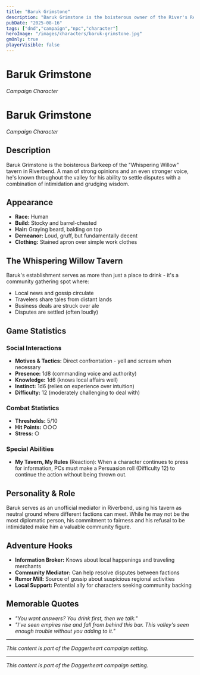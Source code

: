 ```yaml
---
title: "Baruk Grimstone"
description: "Baruk Grimstone is the boisterous owner of the River's Rest tavern in Riverbend."
pubDate: "2025-08-16"
tags: ["dnd","campaign","npc","character"]
heroImage: "/images/characters/baruk-grimstone.jpg"
gmOnly: true
playerVisible: false
---
```

# Baruk Grimstone

*Campaign Character*

# Baruk Grimstone

*Campaign Character*

## Description

Baruk Grimstone is the boisterous Barkeep of the "Whispering Willow" tavern in Riverbend. A man of strong opinions and an even stronger voice, he's known throughout the valley for his ability to settle disputes with a combination of intimidation and grudging wisdom.

## Appearance

- **Race:** Human
- **Build:** Stocky and barrel-chested
- **Hair:** Graying beard, balding on top
- **Demeanor:** Loud, gruff, but fundamentally decent
- **Clothing:** Stained apron over simple work clothes

## The Whispering Willow Tavern

Baruk's establishment serves as more than just a place to drink - it's a community gathering spot where:

- Local news and gossip circulate
- Travelers share tales from distant lands
- Business deals are struck over ale
- Disputes are settled (often loudly)

## Game Statistics

### Social Interactions

- **Motives & Tactics:** Direct confrontation - yell and scream when necessary
- **Presence:** 1d8 (commanding voice and authority)
- **Knowledge:** 1d6 (knows local affairs well)
- **Instinct:** 1d6 (relies on experience over intuition)
- **Difficulty:** 12 (moderately challenging to deal with)

### Combat Statistics

- **Thresholds:** 5/10
- **Hit Points:** ○○○
- **Stress:** ○

### Special Abilities

- **My Tavern, My Rules** (Reaction): When a character continues to press for information, PCs must make a Persuasion roll (Difficulty 12) to continue the action without being thrown out.

## Personality & Role

Baruk serves as an unofficial mediator in Riverbend, using his tavern as neutral ground where different factions can meet. While he may not be the most diplomatic person, his commitment to fairness and his refusal to be intimidated make him a valuable community figure.

## Adventure Hooks

- **Information Broker:** Knows about local happenings and traveling merchants
- **Community Mediator:** Can help resolve disputes between factions
- **Rumor Mill:** Source of gossip about suspicious regional activities
- **Local Support:** Potential ally for characters seeking community backing

## Memorable Quotes

- *"You want answers? You drink first, then we talk."*
- *"I've seen empires rise and fall from behind this bar. This valley's seen enough trouble without you adding to it."*

---

*This content is part of the Daggerheart campaign setting.*

---

*This content is part of the Daggerheart campaign setting.*
